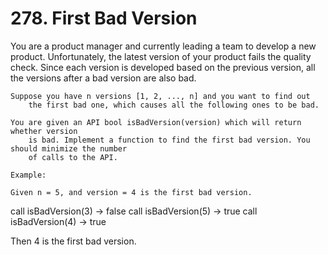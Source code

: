 # 278. First Bad Version

You are a product manager and currently leading a team to develop a new product.
        Unfortunately, the latest version of your product fails the quality check. Since each
        version is developed based on the previous version, all the versions after a bad version are
        also bad.

    Suppose you have n versions [1, 2, ..., n] and you want to find out
        the first bad one, which causes all the following ones to be bad.

    You are given an API bool isBadVersion(version) which will return whether version
        is bad. Implement a function to find the first bad version. You should minimize the number
        of calls to the API.

    Example:

    Given n = 5, and version = 4 is the first bad version.

call isBadVersion(3) -> false
call isBadVersion(5) -> true
call isBadVersion(4) -> true

Then 4 is the first bad version.